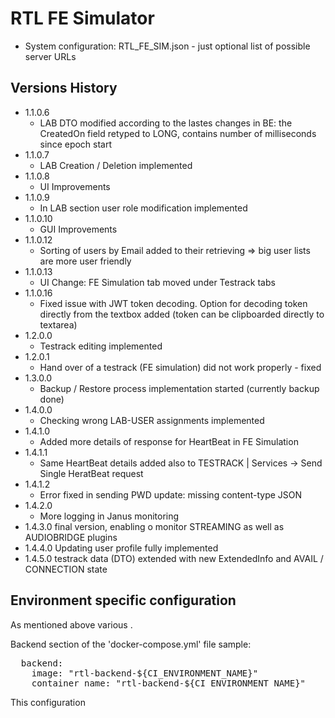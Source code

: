 # RTL FE Simulator  
- System configuration: RTL_FE_SIM.json - just optional list of possible server URLs

## Versions History  
- 1.1.0.6
    - LAB DTO modified according to the lastes changes in BE: the CreatedOn field retyped to LONG, contains number of milliseconds since epoch start
- 1.1.0.7
    - LAB Creation / Deletion implemented
- 1.1.0.8
    - UI Improvements
- 1.1.0.9
    - In LAB section user role modification implemented
- 1.1.0.10
    - GUI Improvements
- 1.1.0.12
    - Sorting of users by Email added to their retrieving => big user lists are more user friendly
- 1.1.0.13
    - UI Change: FE Simulation tab moved under Testrack tabs
- 1.1.0.16
    - Fixed issue with JWT token decoding. Option for decoding token directly from the textbox added (token can be clipboarded directly to textarea)
- 1.2.0.0
    - Testrack editing implemented
- 1.2.0.1
    - Hand over of a testrack (FE simulation) did not work properly - fixed
- 1.3.0.0
    - Backup / Restore process implementation started (currently backup done)
- 1.4.0.0
    - Checking wrong LAB-USER assignments implemented
- 1.4.1.0
    - Added more details of response for HeartBeat in FE Simulation
- 1.4.1.1
    - Same HeartBeat details added also to TESTRACK | Services -> Send Single HeratBeat request
- 1.4.1.2
    - Error fixed in sending PWD update: missing content-type JSON
- 1.4.2.0
    - More logging in Janus monitoring
- 1.4.3.0
     final version, enabling o monitor STREAMING as well as AUDIOBRIDGE plugins
- 1.4.4.0
     Updating user profile fully implemented
- 1.4.5.0
     testrack data (DTO) extended with new ExtendedInfo and AVAIL / CONNECTION state
  


## Environment specific configuration  
As mentioned above various .

Backend section of the 'docker-compose.yml' file sample:

<pre>
  backend:  
    image: "rtl-backend-${CI_ENVIRONMENT_NAME}"  
    container_name: "rtl-backend-${CI_ENVIRONMENT_NAME}"  
</pre>

This configuration 

